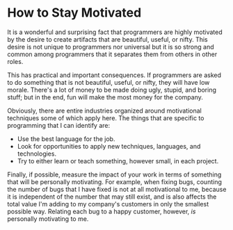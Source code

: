 # How to Stay Motivated

It is a wonderful and surprising fact that programmers are highly motivated by the desire to create artifacts that are beautiful, useful, or nifty. This desire is not unique to programmers nor universal but it is so strong and common among programmers that it separates them from others in other roles.

This has practical and important consequences. If programmers are asked to do something that is not beautiful, useful, or nifty, they will have low morale. There's a lot of money to be made doing ugly, stupid, and boring stuff; but in the end, fun will make the most money for the company.

Obviously, there are entire industries organized around motivational techniques some of which apply here. The things that are specific to programming that I can identify are:

- Use the best language for the job.
- Look for opportunities to apply new techniques, languages, and technologies.
- Try to either learn or teach something, however small, in each project.

Finally, if possible, measure the impact of your work in terms of something that will be personally motivating. For example, when fixing bugs, counting the number of bugs that I have fixed is not at all motivational to me, because it is independent of the number that may still exist, and is also affects the total value I'm adding to my company's customers in only the smallest possible way. Relating each bug to a happy customer, however, *is* personally motivating to me.
